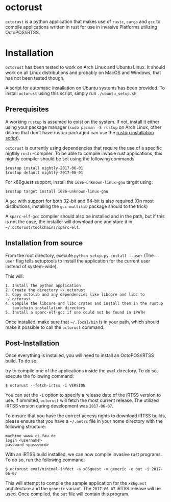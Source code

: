 # octorust

`octorust` is a python application that makes use of `rustc`, `cargo` and `gcc`
to compile applications written in rust for use in invasive Platforms
utilizing OctoPOS/iRTSS.

# Installation

`octorust` has been tested to work on Arch Linux and Ubuntu Linux. It should
work on all Linux distributions and probably on MacOS and Windows, that has not been
tested though.

A script for automatic installation on Ubuntu systems has been provided. To install
`octorust` using this script, simply run `./ubuntu_setup.sh`.

## Prerequisites

A working `rustup` is assumed to exist on the system. If not, install
it either using your package manager (`sudo pacman -S rustup` on Arch Linux,
other distros that don't have rustup packaged can use the 
[rustup installation script](https://www.rustup.rs/)).

`octorust` is currently using dependencies that require the use of a specific nigthly
`rustc`-compiler. To be able to compile invasie rust applications, this nightly compiler
should be set using the following commands

    $rustup install nightly-2017-06-01
    $rustup default nightly-2017-06-01
    
For x86guest support, install the `i686-unknown-linux-gnu` target using:

    $rustup target install i686-unknown-linux-gnu

A `gcc` with support for both 32-bit and 64-bit is also required
(On most distibutions, installing the `gcc-multilib` package should to the trick)

A `sparc-elf-gcc` compiler should also be installed and in the path, but if this is
not the case, the installer will download one and store it in
`~/.octorust/toolchains/sparc-elf`.

## Installation from source

From the root directory, execute `python setup.py install --user` (The 
`--user` flag tells setuptools to install the application for the
current user instead of system-wide).

This will:

    1. Install the python application
    2. Create the directory ~/.octorust
    3. Copy octolib and any dependencies like libcore and libc to ~/.octorust
    4. Compile the libcore and libc crates and install them in the rustup
       toolchain installation directory
    5. Install a sparc-elf-gcc if one could not be found in $PATH
    
Once installed, make sure that `~/.local/bin` is in your path,
which should make it possible to call the `octorust` command.

## Post-Installation

Once everything is installed, you will need to install an OctoPOS/iRTSS
build. To do so, 



try to compile one of the applications inside
the `eval` directory. To do so, execute the following command:

    $ octorust --fetch-irtss -i VERSION

You can set the `-i` option to specify a release date of the iRTSS version to
use. If ommited, `octorust` will fetch the most current release.
The utilized iRTSS version during development was `2017-06-07`.

To ensure that you have the correct access rights to download iRTSS builds,
please ensure that you have a `~/.netrc` file in your home directory
with the following structure:

    machine www4.cs.fau.de
    login <username>
    password <password>

With an iRTSS build installed, we can now compile invasive rust programs.
To do so, run the following command:

    $ octorust eval/minimal-infect -a x86guest -v generic -o out -i 2017-06-07
    
This will attempt to compile the sample application for the `x86guest`
architecture and the `generic` variant. The `2017-06-07` iRTSS release
will be used. Once compiled, the `out` file will contain this program.
